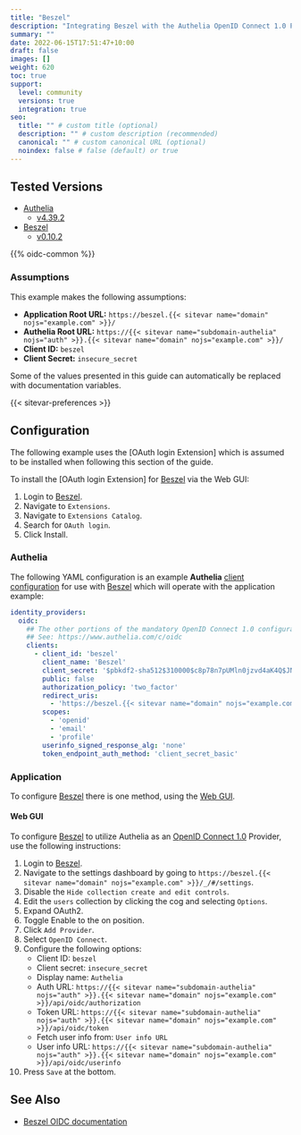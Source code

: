 ```yaml
---
title: "Beszel"
description: "Integrating Beszel with the Authelia OpenID Connect 1.0 Provider."
summary: ""
date: 2022-06-15T17:51:47+10:00
draft: false
images: []
weight: 620
toc: true
support:
  level: community
  versions: true
  integration: true
seo:
  title: "" # custom title (optional)
  description: "" # custom description (recommended)
  canonical: "" # custom canonical URL (optional)
  noindex: false # false (default) or true
---
```


## Tested Versions

- [Authelia]
  - [v4.39.2](https://github.com/authelia/authelia/releases/tag/v4.39.2)
- [Beszel]
  - [v0.10.2](https://github.com/henrygd/beszel/releases/tag/v0.10.2)

{{% oidc-common %}}

### Assumptions

This example makes the following assumptions:

- __Application Root URL:__ `https://beszel.{{< sitevar name="domain" nojs="example.com" >}}/`
- __Authelia Root URL:__ `https://{{< sitevar name="subdomain-authelia" nojs="auth" >}}.{{< sitevar name="domain" nojs="example.com" >}}/`
- __Client ID:__ `beszel`
- __Client Secret:__ `insecure_secret`

Some of the values presented in this guide can automatically be replaced with documentation variables.

{{< sitevar-preferences >}}

## Configuration

The following example uses the [OAuth login Extension] which is assumed to be installed when following
this section of the guide.

To install the [OAuth login Extension] for [Beszel] via the Web GUI:

1. Login to [Beszel].
2. Navigate to `Extensions`.
3. Navigate to `Extensions Catalog`.
4. Search for `OAuth login`.
5. Click Install.

### Authelia

The following YAML configuration is an example __Authelia__ [client configuration] for use with [Beszel] which will
operate with the application example:

```yaml {title="configuration.yml"}
identity_providers:
  oidc:
    ## The other portions of the mandatory OpenID Connect 1.0 configuration go here.
    ## See: https://www.authelia.com/c/oidc
    clients:
      - client_id: 'beszel'
        client_name: 'Beszel'
        client_secret: '$pbkdf2-sha512$310000$c8p78n7pUMln0jzvd4aK4Q$JNRBzwAo0ek5qKn50cFzzvE9RXV88h1wJn5KGiHrD0YKtZaR/nCb2CJPOsKaPK0hjf.9yHxzQGZziziccp6Yng'  # The digest of 'insecure_secret'.
        public: false
        authorization_policy: 'two_factor'
        redirect_uris:
          - 'https://beszel.{{< sitevar name="domain" nojs="example.com" >}}/api/oauth2-redirect'
        scopes:
          - 'openid'
          - 'email'
          - 'profile'
        userinfo_signed_response_alg: 'none'
        token_endpoint_auth_method: 'client_secret_basic'
```

### Application

To configure [Beszel] there is one method, using the [Web GUI](#web-gui).

#### Web GUI

To configure [Beszel] to utilize Authelia as an [OpenID Connect 1.0] Provider, use the following instructions:

1. Login to [Beszel].
2. Navigate to the settings dashboard by going to `https://beszel.{{< sitevar name="domain" nojs="example.com" >}}/_/#/settings`.
3. Disable the `Hide collection create and edit controls`.
4. Edit the `users` collection by clicking the cog and selecting `Options`.
5. Expand OAuth2.
6. Toggle Enable to the on position.
7. Click `Add Provider`.
8. Select `OpenID Connect`.
9. Configure the following options:
   - Client ID: `beszel`
   - Client secret: `insecure_secret`
   - Display name: `Authelia`
   - Auth URL: `https://{{< sitevar name="subdomain-authelia" nojs="auth" >}}.{{< sitevar name="domain" nojs="example.com" >}}/api/oidc/authorization`
   - Token URL: `https://{{< sitevar name="subdomain-authelia" nojs="auth" >}}.{{< sitevar name="domain" nojs="example.com" >}}/api/oidc/token`
   - Fetch user info from: `User info URL`
   - User info URL: `https://{{< sitevar name="subdomain-authelia" nojs="auth" >}}.{{< sitevar name="domain" nojs="example.com" >}}/api/oidc/userinfo`
10. Press `Save` at the bottom.

## See Also

- [Beszel OIDC documentation](https://beszel.dev/guide/oauth)

[Authelia]: https://www.authelia.com
[Beszel]: https://beszel.dev/
[OpenID Connect 1.0]: ../../openid-connect/introduction.md
[client configuration]: ../../../configuration/identity-providers/openid-connect/clients.md
